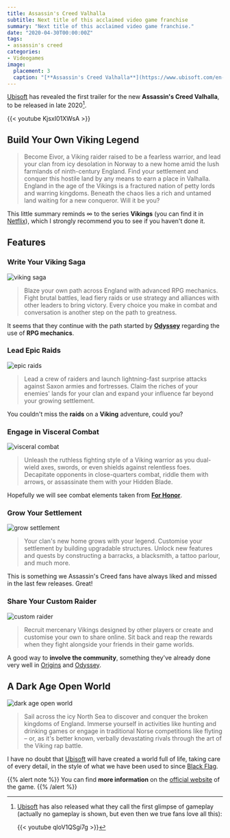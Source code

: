 ```yaml
---
title: Assassin's Creed Valhalla
subtitle: Next title of this acclaimed video game franchise
summary: "Next title of this acclaimed video game franchise."
date: "2020-04-30T00:00:00Z"
tags:
- assassin's creed
categories:
- Videogames
image:
  placement: 3
  caption: "[**Assassin's Creed Valhalla**](https://www.ubisoft.com/en-gb/game/assassins-creed/valhalla)"
---
```


[Ubisoft](https://www.ubisoft.com/en-gb/) has revealed the first trailer for the new **Assassin's Creed Valhalla**, to be released in late 2020[^1].

[^1]: [Ubisoft](https://www.ubisoft.com/en-gb/) has also released what they call the first glimpse of gameplay (actually no gameplay is shown, but even then we true fans love all this):

	{{< youtube qloV1QSgi7g >}}	

{{< youtube KjsxI01XWsA >}}

## Build Your Own Viking Legend
> Become Eivor, a Viking raider raised to be a fearless warrior, and lead your clan from icy desolation in Norway to a new home amid the lush farmlands of ninth-century England. Find your settlement and conquer this hostile land by any means to earn a place in Valhalla.
England in the age of the Vikings is a fractured nation of petty lords and warring kingdoms. Beneath the chaos lies a rich and untamed land waiting for a new conqueror. Will it be you?

This little summary reminds $\infty$ to the series **Vikings** (you can find it in [Netflix](https://www.netflix.com/title/70301870)), which I strongly recommend you to see if you haven't done it.

## Features
### Write Your Viking Saga
![viking saga](https://staticctf.akamaized.net/J3yJr34U2pZ2Ieem48Dwy9uqj5PNUQTn/11fnAIXY73SvPgCwsFJTGf/8b6e9f81d7a4544339c9ec8a1d64f14c/ACK_WriteYourVikingSaga__1_.png)

> Blaze your own path across England with advanced RPG mechanics. Fight brutal battles, lead fiery raids or use strategy and alliances with other leaders to bring victory. Every choice you make in combat and conversation is another step on the path to greatness.

It seems that they continue with the path started by [**Odyssey**](https://assassinscreed.ubisoft.com/game/en-gb/odyssey) regarding the use of **RPG mechanics**.

### Lead Epic Raids
![epic raids](https://staticctf.akamaized.net/J3yJr34U2pZ2Ieem48Dwy9uqj5PNUQTn/2n0tQAPCRAggRczGFSJ9IJ/e376be5d7f4fd84c250be1e48ce67a9f/ac-full-width_raid_desktop.png)

> Lead a crew of raiders and launch lightning-fast surprise attacks against Saxon armies and fortresses. Claim the riches of your enemies' lands for your clan and expand your influence far beyond your growing settlement.

You couldn't miss the **raids** on a **Viking** adventure, could you?

### Engage in Visceral Combat
![visceral combat](https://staticctf.akamaized.net/J3yJr34U2pZ2Ieem48Dwy9uqj5PNUQTn/5JE9v6dbyUyWc6cVkw8MXR/dc377befabf3505ee1caec6cb9f70f30/ac-full-width_combat_desktop.png)

> Unleash the ruthless fighting style of a Viking warrior as you dual-wield axes, swords, or even shields against relentless foes. Decapitate opponents in close-quarters combat, riddle them with arrows, or assassinate them with your Hidden Blade.

Hopefully we will see combat elements taken from [**For Honor**](https://forhonor.ubisoft.com/game/en-gb/home/).

### Grow Your Settlement
![grow settlement](https://staticctf.akamaized.net/J3yJr34U2pZ2Ieem48Dwy9uqj5PNUQTn/5DFQRcPN7xqCs79hr24wCp/402d56691739c8d8237e4fc8d677cbd9/ac-full-width_england-evening_desktop.png)

> Your clan's new home grows with your legend. Customise your settlement by building upgradable structures. Unlock new features and quests by constructing a barracks, a blacksmith, a tattoo parlour, and much more.

This is something we Assassin's Creed fans have always liked and missed in the last few releases. Great!

### Share Your Custom Raider
![custom raider](https://staticctf.akamaized.net/J3yJr34U2pZ2Ieem48Dwy9uqj5PNUQTn/4FzbQHeyJqEoKHsS8iG0LQ/f34f246b3e8b36f33c7ff4f0ac31b3ad/ac-full-width_jomsviking_desktop.png)

> Recruit mercenary Vikings designed by other players or create and customise your own to share online. Sit back and reap the rewards when they fight alongside your friends in their game worlds.

A good way to **involve the community**, something they've already done very well in [Origins](https://www.ubisoft.com/en-gb/game/assassins-creed-origins/) and [Odyssey](https://assassinscreed.ubisoft.com/game/en-gb/odyssey).

## A Dark Age Open World
![dark age open world](https://staticctf.akamaized.net/J3yJr34U2pZ2Ieem48Dwy9uqj5PNUQTn/7HMfAnuBJPtzcULd3sLi3i/1acf9296bcefd2fe8aa71756b9e8cd48/ac-full-width_vista_desktop.png)

> Sail across the icy North Sea to discover and conquer the broken kingdoms of England. Immerse yourself in activities like hunting and drinking games or engage in traditional Norse competitions like flyting – or, as it's better known, verbally devastating rivals through the art of the Viking rap battle.

I have no doubt that [Ubisoft](https://www.ubisoft.com/en-gb/) will have created a world full of life, taking care of every detail, in the style of what we have been used to since [Black Flag](https://www.ubisoft.com/en-gb/game/assassins-creed-4-black-flag/).

{{% alert note %}}
You can find **more information** on the [official website](https://www.ubisoft.com/en-gb/game/assassins-creed/valhalla) of the game.
{{% /alert %}}